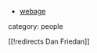 
* [webage](http://en.wikipedia.org/wiki/Daniel_Friedan)

category: people

[[!redirects Dan Friedan]]
